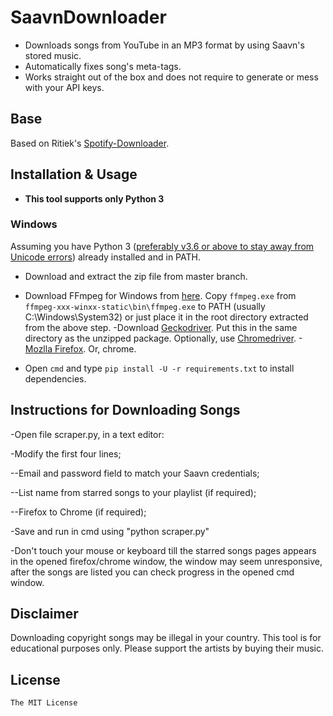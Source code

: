 # SaavnDownloader
- Downloads songs from YouTube in an MP3 format by using Saavn's stored music.
- Automatically fixes song's meta-tags.
- Works straight out of the box and does not require to generate or mess with your API keys.

## Base
Based on Ritiek's [Spotify-Downloader](https://github.com/ritiek/spotify-downloader).

## Installation & Usage
- **This tool supports only Python 3**

### Windows

Assuming you have Python 3 ([preferably v3.6 or above to stay away from Unicode errors](https://stackoverflow.com/questions/30539882/whats-the-deal-with-python-3-4-unicode-different-languages-and-windows)) already installed and in PATH.

- Download and extract the zip file from master branch.

- Download FFmpeg for Windows from [here](http://ffmpeg.zeranoe.com/builds/). Copy `ffmpeg.exe` from `ffmpeg-xxx-winxx-static\bin\ffmpeg.exe` to PATH (usually C:\Windows\System32\) or just place it in the root directory extracted from the above step.
-Download [Geckodriver]( https://github.com/mozilla/geckodriver/releases/latest). Put this in the same directory as the unzipped package. Optionally, use [Chromedriver](https://sites.google.com/a/chromium.org/chromedriver/downloads).
-[Mozlla Firefox]( https://www.mozilla.org/en-US/firefox/new/). Or, chrome.
- Open `cmd` and type `pip install -U -r requirements.txt` to install dependencies.

## Instructions for Downloading Songs

-Open file scraper.py, in a text editor:

-Modify the first four lines;

--Email and password field to match your Saavn credentials;

--List name from starred songs to your playlist (if required);

--Firefox to Chrome (if required);

-Save and run in cmd using "python scraper.py"

-Don't touch your mouse or keyboard till the starred songs pages appears in the opened firefox/chrome window, the window may seem unresponsive, after the songs are listed you can check progress in the opened cmd window.

## Disclaimer

Downloading copyright songs may be illegal in your country. This tool is for educational purposes only. Please support the artists by buying their music.

## License

```The MIT License```
